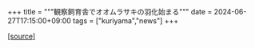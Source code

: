 +++
title = """観察飼育舎でオオムラサキの羽化始まる"""
date = 2024-06-27T17:15:00+09:00
tags = ["kuriyama","news"]
+++


[[source]](https://www.town.kuriyama.hokkaido.jp/site/shizen/27753.html)
